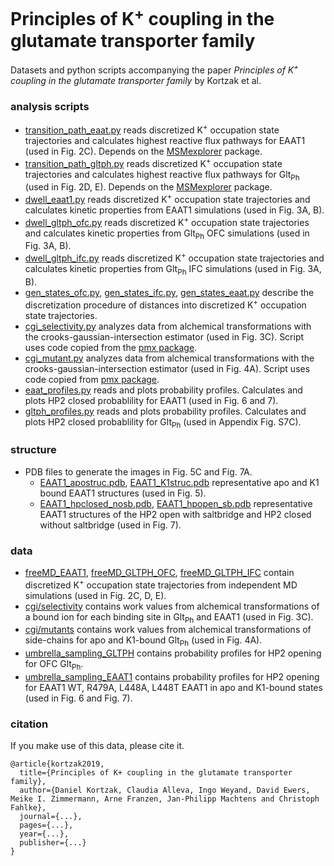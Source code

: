 # Principles of K<sup>+</sup> coupling in the glutamate transporter family
Datasets and python scripts accompanying the paper *Principles of K<sup>+</sup> coupling in the glutamate transporter family* by Kortzak et al.

### analysis scripts
  * [transition_path_eaat.py](../master/transition_path_eaat.py) reads discretized K<sup>+</sup> occupation state trajectories and calculates highest reactive flux pathways for EAAT1 (used in Fig. 2C). Depends on the [MSMexplorer](https://github.com/msmbuilder/msmexplorer) package. 
  * [transition_path_gltph.py](../master/transition_path_gltph.py) reads discretized K<sup>+</sup> occupation state trajectories and calculates highest reactive flux pathways for Glt<sub>Ph</sub> (used in Fig. 2D, E). Depends on the [MSMexplorer](https://github.com/msmbuilder/msmexplorer) package. 
  * [dwell_eaat1.py](../master/dwell_eaat1.py) reads discretized K<sup>+</sup> occupation state trajectories and calculates kinetic properties from EAAT1 simulations (used in Fig. 3A, B). 
  * [dwell_gltph_ofc.py](../master/dwell_gltph_ofc.py) reads discretized K<sup>+</sup> occupation state trajectories and calculates kinetic properties from Glt<sub>Ph</sub> OFC simulations (used in Fig. 3A, B).
  * [dwell_gltph_ifc.py](../master/dwell_gltph_ifc.py) reads discretized K<sup>+</sup> occupation state trajectories and calculates kinetic properties from Glt<sub>Ph</sub> IFC simulations (used in Fig. 3A, B).
  * [gen_states_ofc.py](../master/gen_states_ofc.py), [gen_states_ifc.py](../master/gen_states_ifc.py), [gen_states_eaat.py](../master/gen_states_eaat.py) describe the discretization procedure of distances into discretized K<sup>+</sup> occupation state trajectories.
  * [cgi_selectivity.py](../master/cgi_selectivity.py) analyzes data from alchemical transformations with the crooks-gaussian-intersection estimator (used in Fig. 3C). Script uses code copied from the [pmx package](https://github.com/dseeliger/pmx).
  * [cgi_mutant.py](../master/cgi_mutant.py) analyzes data from alchemical transformations with the crooks-gaussian-intersection estimator (used in Fig. 4A). Script uses code copied from [pmx package](https://github.com/dseeliger/pmx).
  * [eaat_profiles.py](../master/eaat_profiles.py) reads and plots probability profiles. Calculates and plots HP2 closed probablility for EAAT1 (used in Fig. 6 and 7).
  * [gltph_profiles.py](../master/gltph_profiles.py) reads and plots probability profiles. Calculates and plots HP2 closed probablility for Glt<sub>Ph</sub> (used in Appendix Fig. S7C).

### structure
  * PDB files to generate the images in Fig. 5C and Fig. 7A.
      * [EAAT1_apostruc.pdb](../master/structure/EAAT1_apostruc.pdb), [EAAT1_K1struc.pdb](../master/structure/EAAT1_K1struc.pdb) representative apo and K1 bound EAAT1 structures (used in Fig. 5).
      * [EAAT1_hpclosed_nosb.pdb](../master/structure/EAAT1_hpclosed_nosb.pdb), [EAAT1_hpopen_sb.pdb](../master/structure/EAAT1_hpopen_sb.pdb) representative EAAT1 structures of the HP2 open with saltbridge and HP2 closed without saltbridge (used in Fig. 7).
      
### data
* [freeMD_EAAT1](../master/data/freeMD_EAAT1), [freeMD_GLTPH_OFC](../master/data/freeMD_GLTPH_OFC), [freeMD_GLTPH_IFC](../master/data/freeMD_GLTPH_IFC) 
contain discretized K<sup>+</sup> occupation state trajectories from independent MD simulations (used in Fig. 2C, D, E).
* [cgi/selectivity](../master/data/cgi/selectivity)
contains work values from alchemical transformations of a bound ion for each binding site in Glt<sub>Ph</sub> and EAAT1 (used in Fig. 3C).
* [cgi/mutants](../master/data/cgi/mutants) contains work values from alchemical transformations of side-chains for apo and K1-bound Glt<sub>Ph</sub> (used in Fig. 4A).
* [umbrella_sampling_GLTPH](../master/data/umbrella_sampling_GLTPH) contains probability profiles for HP2 opening for OFC Glt<sub>Ph</sub>. 
* [umbrella_sampling_EAAT1](../master/data/umbrella_sampling_EAAT1) contains probability profiles for HP2 opening for EAAT1 WT, R479A, L448A, L448T EAAT1 in apo and K1-bound states (used in Fig. 6 and Fig. 7).

### citation
If you make use of this data, please cite it.
```
@article{kortzak2019,
  title={Principles of K+ coupling in the glutamate transporter family},
  author={Daniel Kortzak, Claudia Alleva, Ingo Weyand, David Ewers, Meike I. Zimmermann, Arne Franzen, Jan-Philipp Machtens and Christoph Fahlke},
  journal={...},
  pages={...},
  year={...},
  publisher={...}
}
